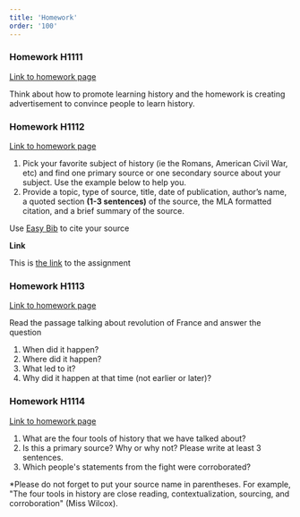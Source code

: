 ```yaml
---
title: 'Homework'
order: '100'
---
```


### Homework H1111 

[Link to homework page](https://brewster.instructure.com/courses/812/assignments/14531)

Think about how to promote learning history and the homework is creating advertisement to convince people to learn history.

### Homework H1112 

[Link to homework page](https://brewster.instructure.com/courses/812/assignments/14532)

1. Pick your favorite subject of history (ie the Romans, American Civil War, etc) and find one primary source or one secondary source about your subject. Use the example below to help you.
2. Provide a topic, type of source, title, date of publication, author’s name, a quoted section **(1-3 sentences)** of the source, the MLA formatted citation, and a brief summary of the source.

Use [Easy Bib](https://www.easybib.com/) to cite your source

**Link**

This is [the link](https://docs.google.com/document/d/1gz51wJZdfMnDeDSj1mYOYZE5u1osexgInWwbOej2fY8/edit) to the assignment

### Homework H1113 

[Link to homework page](https://brewster.instructure.com/courses/812/assignments/14533)

Read the passage talking about revolution of France and answer the question

1. When did it happen?
2. Where did it happen?
3. What led to it?
4. Why did it happen at that time (not earlier or later)?

### Homework H1114

[Link to homework page](https://brewster.instructure.com/courses/812/assignments/14534)

1. What are the four tools of history that we have talked about?
2. Is this a primary source?  Why or why not?  Please write at least 3 sentences.
3. Which people's statements from the fight were corroborated?  


*Please do not forget to put your source name in parentheses.  For example, "The four tools in history are close reading, contextualization, sourcing, and corroboration" (Miss Wilcox).